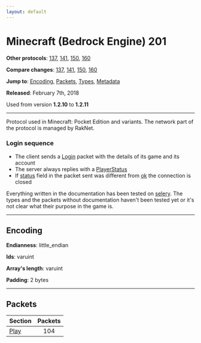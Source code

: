 ```yaml
---
layout: default
---
```


# Minecraft (Bedrock Engine) 201

**Other protocols**: [137](./bedrock201), [141](./bedrock201), [150](./bedrock201), [160](./bedrock201)

**Compare changes**: [137](../diff/bedrock/137-201), [141](../diff/bedrock/141-201), [150](../diff/bedrock/150-201), [160](../diff/bedrock/160-201)

**Jump to**: [Encoding](#encoding), [Packets](#packets), [Types](bedrock201/types), [Metadata](bedrock201/metadata)

**Released**: February 7th, 2018

Used from version **1.2.10** to **1.2.11**

-----
Protocol used in Minecraft: Pocket Edition and variants. The network part of the protocol is managed by RakNet.

### Login sequence
+ The client sends a [Login](play/login) packet with the details of its game and its account
+ The server always replies with a [PlayerStatus](play/play-status)
+ If [status](play/play-status#status) field in the packet sent was different from [ok](#play/play-status#status) the connection is closed

Everything written in the documentation has been tested on [selery](https://github.com/sel-project/selery). The types and the packets without documentation haven't been tested yet or it's not clear what their purpose in the game is.

-----
## Encoding

**Endianness**: little_endian

**Ids**: varuint

**Array's length**: varuint

**Padding**: 2 bytes

-----
## Packets

Section | Packets
---|:---:
[Play](bedrock201/play) | 104
